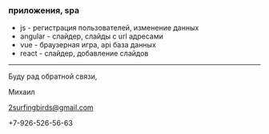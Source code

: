 ### приложения, spa

- js - регистрация пользователей, изменение данных
- angular - слайдер, слайды c url адресами
- vue - браузерная игра, api база данных
- react - слайдер, добавление слайдов

***

Буду рад обратной связи, 

Михаил

2surfingbirds@gmail.com

+7-926-526-56-63
